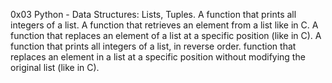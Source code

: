 0x03 Python - Data Structures: Lists, Tuples.
A function that prints all integers of a list.
A function that retrieves an element from a list like in C.
A function that replaces an element of a list at a specific position (like in C).
A function that prints all integers of a list, in reverse order.
 function that replaces an element in a list at a specific position without modifying the original list (like in C).
